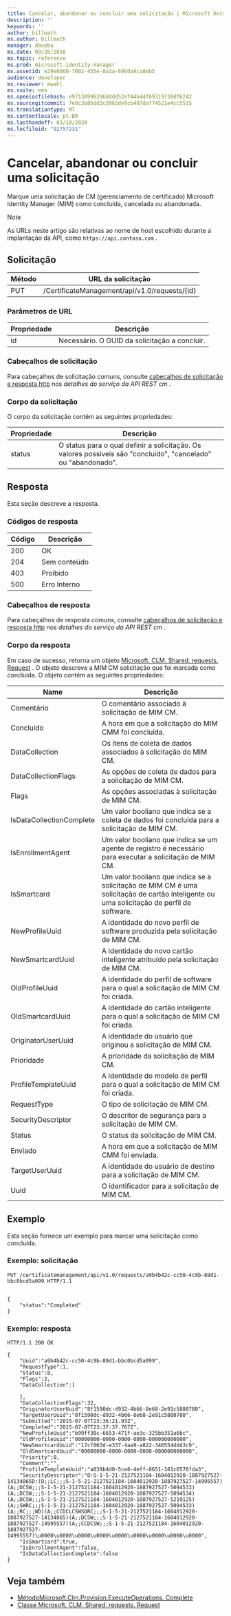 ```yaml
---
title: Cancelar, abandonar ou concluir uma solicitação | Microsoft Docs
description: ''
keywords: ''
author: billmath
ms.author: billmath
manager: daveba
ms.date: 09/26/2016
ms.topic: reference
ms.prod: microsoft-identity-manager
ms.assetid: e29e0068-7602-455e-8a3a-690da9ca8eb5
audience: developer
ms.reviewer: mwahl
ms.suite: ems
ms.openlocfilehash: e971309963968ddd52ef44644fb9319738df6242
ms.sourcegitcommit: 7e8c3b85dd3c3965de9cb407daf74521e4cc5515
ms.translationtype: MT
ms.contentlocale: pt-BR
ms.lasthandoff: 03/10/2020
ms.locfileid: "92757231"
---
```

# <a name="cancel-abandon-or-complete-a-request"></a>Cancelar, abandonar ou concluir uma solicitação
Marque uma solicitação de CM (gerenciamento de certificado) Microsoft Identity Manager (MIM) como concluída, cancelada ou abandonada.

>[!NOTE]
>As URLs neste artigo são relativas ao nome de host escolhido durante a implantação da API, como `https://api.contoso.com` .

## <a name="request"></a>Solicitação

Método  |URL da solicitação  
---------|---------
PUT     |/CertificateManagement/api/v1.0/requests/{id}

### <a name="url-parameters"></a>Parâmetros de URL

Propriedade| Descrição
---------|--------
id| Necessário. O GUID da solicitação a concluir.


### <a name="request-headers"></a>Cabeçalhos de solicitação
Para cabeçalhos de solicitação comuns, consulte [cabeçalhos de solicitação e resposta http](certificate-management-rest-api-service-details.md#http-request-and-response-headers) nos *detalhes do serviço da API REST cm* .

### <a name="request-body"></a>Corpo da solicitação
O corpo da solicitação contém as seguintes propriedades:

Propriedade | Descrição
---------|-----------
status | O status para o qual definir a solicitação. Os valores possíveis são "concluído", "cancelado" ou "abandonado".


## <a name="response"></a>Resposta
Esta seção descreve a resposta.

### <a name="response-codes"></a>Códigos de resposta

Código  |Descrição  
---------|---------
200 | OK
204 | Sem conteúdo
403 | Proibido
500 | Erro Interno

### <a name="response-headers"></a>Cabeçalhos de resposta
Para cabeçalhos de resposta comuns, consulte [cabeçalhos de solicitação e resposta http](certificate-management-rest-api-service-details.md#http-request-and-response-headers) nos *detalhes do serviço da API REST cm* .

### <a name="response-body"></a>Corpo da resposta
Em caso de sucesso, retorna um objeto [Microsoft. CLM. Shared. requests. Request](https://msdn.microsoft.com/library/microsoft.clm.shared.requests.request.aspx) . O objeto descreve a MIM CM solicitação que foi marcada como concluída. O objeto contém as seguintes propriedades:

Name | Descrição
-----|------------
Comentário | O comentário associado à solicitação de MIM CM.
Concluído | A hora em que a solicitação do MIM CMM foi concluída.
DataCollection | Os itens de coleta de dados associados à solicitação do MIM CM.
DataCollectionFlags | As opções de coleta de dados para a solicitação de MIM CM.
Flags | As opções associadas à solicitação de MIM CM.
IsDataCollectionComplete | Um valor booliano que indica se a coleta de dados foi concluída para a solicitação de MIM CM.
IsEnrollmentAgent | Um valor booliano que indica se um agente de registro é necessário para executar a solicitação de MIM CM.
IsSmartcard | Um valor booliano que indica se a solicitação de MIM CM é uma solicitação de cartão inteligente ou uma solicitação de perfil de software.
NewProfileUuid | A identidade do novo perfil de software produzida pela solicitação de MIM CM.
NewSmartcardUuid | A identidade do novo cartão inteligente atribuído pela solicitação de MIM CM.
OldProfileUuid | A identidade do perfil de software para o qual a solicitação de MIM CM foi criada.
OldSmartcardUuid | A identidade do cartão inteligente para o qual a solicitação de MIM CM foi criada.
OriginatorUserUuid | A identidade do usuário que originou a solicitação de MIM CM.
Prioridade | A prioridade da solicitação de MIM CM.
ProfileTemplateUuid | A identidade do modelo de perfil para o qual a solicitação de MIM CM foi criada.
RequestType | O tipo de solicitação de MIM CM.
SecurityDescriptor | O descritor de segurança para a solicitação de MIM CM.
Status | O status da solicitação de MIM CM.
Enviado | A hora em que a solicitação de MIM CMM foi enviada.
TargetUserUuid | A identidade do usuário de destino para a solicitação de MIM CM.
Uuid | O identificador para a solicitação de MIM CM.

## <a name="example"></a>Exemplo
Esta seção fornece um exemplo para marcar uma solicitação como concluída.

### <a name="example-request"></a>Exemplo: solicitação

```
PUT /certificatemanagement/api/v1.0/requests/a9b4b42c-cc50-4c9b-89d1-bbc0bcd5a099 HTTP/1.1


{
    "status":"Completed"
}
```

### <a name="example-response"></a>Exemplo: resposta

```
HTTP/1.1 200 OK

{
    "Uuid":"a9b4b42c-cc50-4c9b-89d1-bbc0bcd5a099",
    "RequestType":1,
    "Status":8,
    "Flags":2,
    "DataCollection":[

    ],
    "DataCollectionFlags":32,
    "OriginatorUserUuid":"8f1590dc-d932-4b66-8e68-2e91c5880780",
    "TargetUserUuid":"8f1590dc-d932-4b66-8e68-2e91c5880780",
    "Submitted":"2015-07-07T23:36:21.93Z",
    "Completed":"2015-07-07T23:37:37.767Z",
    "NewProfileUuid":"b99ff38c-6653-471f-ae3c-325bb351a6bc",
    "OldProfileUuid":"00000000-0000-0000-0000-000000000000",
    "NewSmartcardUuid":"17cf063d-e337-4aa9-a822-346554ddd3c9",
    "OldSmartcardUuid":"00000000-0000-0000-0000-000000000000",
    "Priority":0,
    "Comment":"",
    "ProfileTemplateUuid":"a039b4d0-5ce8-4eff-8651-181c6576fda3",
    "SecurityDescriptor":"O:S-1-5-21-2127521184-1604012920-1887927527-14134865D:(D;;LC;;;S-1-5-21-2127521184-1604012920-1887927527-14995557)(A;;DCSW;;;S-1-5-21-2127521184-1604012920-1887927527-5094533)(A;;DCSW;;;S-1-5-21-2127521184-1604012920-1887927527-5094534)(A;;DCSW;;;S-1-5-21-2127521184-1604012920-1887927527-5219125)(A;;SWRC;;;S-1-5-21-2127521184-1604012920-1887927527-5094533)(A;;RC;;;WD)(A;;CCDCLCSWSDRC;;;S-1-5-21-2127521184-1604012920-1887927527-14134865)(A;;DCSW;;;S-1-5-21-2127521184-1604012920-1887927527-14995557)(A;;CCDCSW;;;S-1-5-21-2127521184-1604012920-1887927527-14995557)\u0000\u0000\u0000\u0000\u0000\u0000\u0000\u0000\u0000",
    "IsSmartcard":true,
    "IsEnrollmentAgent":false,
    "IsDataCollectionComplete":false
}
```

## <a name="see-also"></a>Veja também

- [ MétodoMicrosoft.Clm.Provision.ExecuteOperations. Complete](https://msdn.microsoft.com/library/microsoft.clm.provision.executeoperations.complete.aspx)
- [Classe Microsoft. CLM. Shared. requests. Request](https://msdn.microsoft.com/library/microsoft.clm.shared.requests.request.aspx)
